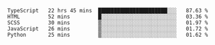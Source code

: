 <!--START_SECTION:waka-->
```text
TypeScript   22 hrs 45 mins  ██████████████████████░░░   87.63 % 
HTML         52 mins         █░░░░░░░░░░░░░░░░░░░░░░░░   03.36 % 
SCSS         30 mins         ▒░░░░░░░░░░░░░░░░░░░░░░░░   01.97 % 
JavaScript   26 mins         ▒░░░░░░░░░░░░░░░░░░░░░░░░   01.72 % 
Python       25 mins         ▒░░░░░░░░░░░░░░░░░░░░░░░░   01.62 % 
```
<!--END_SECTION:waka-->